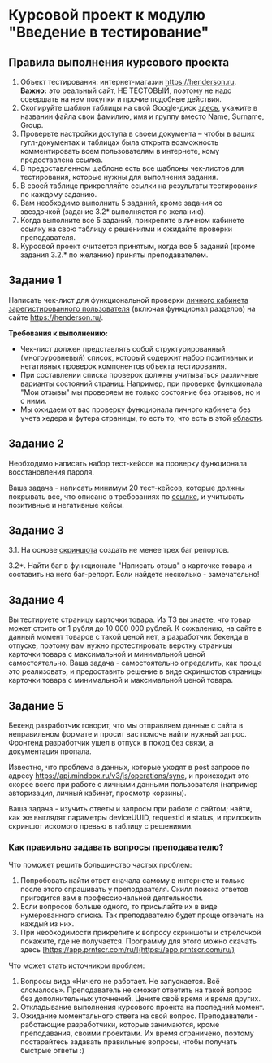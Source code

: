 # Курсовой проект к модулю "Введение в тестирование"

## Правила выполнения курсового проекта

1. Объект тестирования: интернет-магазин https://henderson.ru. **Важно:** это реальный сайт, НЕ ТЕСТОВЫЙ, поэтому не надо совершать на нем покупки и прочие подобные действия.
1. Скопируйте шаблон таблицы на свой Google-диск [здесь](https://docs.google.com/spreadsheets/d/1Nl2_n46HvTIdv7JpbNLjOtMcWSuYpblZjyxlsBFKanY/edit?usp=sharing), укажите в названии файла свои фамилию, имя и группу вместо Name, Surname, Group. 
1. Проверьте настройки доступа в своем документа – чтобы в ваших гугл-документах и таблицах была открыта возможность комментировать всем пользователям в интернете, кому предоставлена ссылка.
1. В предоставленном шаблоне есть все шаблоны чек-листов для тестирования, которые нужны для выполнения задания.
1. В своей таблице прикрепляйте ссылки на результаты тестирования по каждому заданию.
1. Вам необходимо выполнить 5 заданий, кроме задания со звездочкой (задание 3.2* выполняется по желанию).
1. Когда выполните все 5 заданий, прикрепите в личном кабинете ссылку на свою таблицу с решениями и ожидайте проверки преподавателя.
1. Курсовой проект считается принятым, когда все 5 заданий (кроме задания 3.2.* по желанию) приняты преподавателем.

## Задание 1

Написать чек-лист для функциональной проверки [личного кабинета зарегистированного пользователя](https://henderson.ru/cabinet/) (включая функционал разделов) на сайте https://henderson.ru/.

**Требования к выполнению:**
* Чек-лист должен представлять собой структурированный (многоуровневый) список, который содержит набор позитивных и негативных проверок компонентов объекта тестирования.
* При составлении списка проверок должны учитываться различные варианты состояний страниц. Например, при проверке функционала "Мои отзывы" мы проверяем не только состояние без отзывов, но и с ними.
* Мы ожидаем от вас проверку функционала личного кабинета без учета хедера и футера страницы, то есть то, что есть в этой [области](https://prnt.sc/112e3e7).

## Задание 2

Необходимо написать набор тест-кейсов на проверку функционала восстановления пароля.

Ваша задача - написать минимум 20 тест-кейсов, которые должны покрывать все, что описано в требованиях по
[ссылке](https://docs.google.com/document/d/12deDbATIy0Xps8MiWvumNqHISfAlFc4etY8F4lPcqJ4/edit?usp=sharing), и учитывать позитивные и негативные кейсы.


## Задание 3

3.1. На основе [скриншота](https://prnt.sc/114niqm) создать не менее трех баг репортов.

3.2*. Найти баг в функционале "Написать отзыв" в карточке товара и составить на него баг-репорт. 
Если найдете несколько - замечательно!

## Задание 4

Вы тестируете страницу карточки товара. Из ТЗ вы знаете, что товар может стоить от 1 рубля до 10 000 000 рублей. К сожалению, на сайте в данный момент товаров с такой ценой нет, а разработчик бекенда в отпуске, поэтому вам нужно протестировать верстку страницы карточки товара с максимальной и минимальной ценой самостоятельно.
Ваша задача - самостоятельно определить, как проще это реализовать, и предоставить решение в виде скриншотов страницы карточки товара с минимальной и максимальной ценой товара.

## Задание 5

Бекенд разработчик говорит, что мы отправляем данные с сайта в неправильном формате и просит вас помочь найти нужный запрос. Фронтенд разработчик ушел в отпуск в поход без связи, а документация пропала.

Известно, что проблема в данных, которые уходят в post запросе по адресу https://api.mindbox.ru/v3/js/operations/sync, и происходит это скорее всего при работе с личными данными пользователя (например авторизация, личный кабинет, просмотр корзины).

Ваша задача - изучить ответы и запросы при работе с сайтом; найти, как же выглядят параметры deviceUUID, requestId и status, и приложить скриншот искомого превью в таблицу с решениями.

### Как правильно задавать вопросы преподавателю?

Что поможет решить большинство частых проблем:

1. Попробовать найти ответ сначала самому в интернете и только после этого спрашивать у преподавателя. Скилл поиска ответов пригодится вам в профессиональной деятельности.
1. Если вопросов больше одного, то присылайте их в виде нумерованного списка. Так преподавателю будет проще отвечать на каждый из них. 
1. При необходимости прикрепите к вопросу скриншоты и стрелочкой покажите, где не получается. Программу для этого можно скачать здесь [https://app.prntscr.com/ru/](https://app.prntscr.com/ru/)

Что может стать источником проблем:

1. Вопросы вида «Ничего не работает. Не запускается. Всё сломалось». Преподаватель не сможет ответить на такой вопрос без дополнительных уточнений. Цените своё время и время других.
2. Откладывание выполнения курсового проекта на последний момент.
3. Ожидание моментального ответа на свой вопрос. Преподаватели - работающие разработчики, которые занимаются, кроме преподавания, своими проектами. Их время ограничено, поэтому постарайтесь задавать правильные вопросы, чтобы получать быстрые ответы :)
